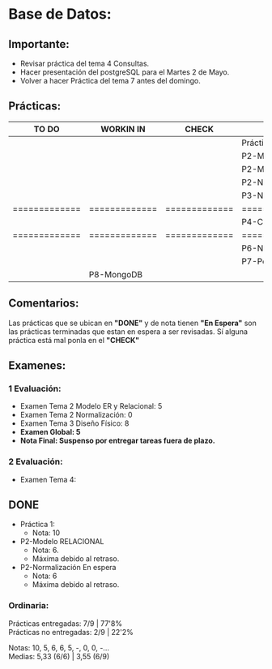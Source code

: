 # Base de Datos:
## Importante:
- Revisar práctica del tema 4 Consultas.
- Hacer presentación del postgreSQL para el Martes 2 de Mayo.
- Volver a hacer Práctica del tema 7 antes del domingo.
## Prácticas:
|     TO DO     |   WORKIN IN   |     CHECK     |     DONE                   |   NOTA    |
| ------------- | ------------- | ------------- | -------------------------- | --------- |
|               |               |               | Práctica 1                 |    10     |
|               |               |               | P2-ModeloER                |     5     |
|               |               |               | P2-ModeloRelacional        |     6     |
|               |               |               | P2-Normalizacion           |     6     |
|               |               |               | P3-Nomina                  |     5     |
| ============= | ============= | ============= | ========================== | ========= |
|               |               |               | P4-Consultas               |     ?     |
| ============= | ============= | ============= | ========================== | ========= |
|               |               | 		| P6-Nomina                  |     0     |
|               |               | 		| P7-PostgreSQL              |     0     |
|               | P8-MongoDB    | 		| 	                     |     ?     |
## Comentarios:
Las prácticas que se ubican en **"DONE"** y de nota tienen **"En Espera"** son las prácticas terminadas que estan en espera a ser revisadas. Sí alguna práctica está mal ponla en el **"CHECK"**
## Examenes:
### 1 Evaluación:
+ Examen Tema 2 Modelo ER y Relacional: 5
+ Examen Tema 2 Normalización: 0
+ Examen Tema 3 Diseño Físico: 8
+ **Examen Global: 5**
+ **Nota Final: Suspenso por entregar tareas fuera de plazo.**

### 2 Evaluación: 
+ Examen Tema 4:


## DONE
+ Práctica 1:
	+ Nota: 10
+ P2-Modelo RELACIONAL
	+ Nota: 6.
	+ Máxima debido al retraso.
+ P2-Normalización En espera
	+ Nota: 6
	+ Máxima debido al retraso.

### Ordinaria:
Prácticas entregadas:    7/9  | 77'8% \
Prácticas no entregadas: 2/9  | 22'2% 

Notas: 10, 5, 6, 6, 5, -, 0, 0, -... \
Medias: 5,33 (6/6) | 3,55 (6/9) 
